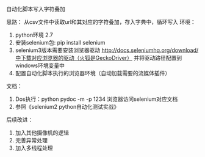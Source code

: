 自动化脚本写入字符叠加

思路：
从csv文件中读取url和其对应的字符叠加，存入字典中，循环写入
环境：
1. python环境 2.7
2. 安装selenium包: pip install selenium
3. selenium3版本需要安装浏览器驱动
   http://docs.seleniumhq.org/download/中下载对应浏览器的驱动（火狐是GeckoDriver）
   并将驱动路径配置到windows环境变量中
4. 配置自动化脚本执行的浏览器环境（自动加载需要的流媒体插件）

文档：
1. Dos执行：python pydoc -m -p 1234
浏览器访问selenium对应文档
2. 参照《selenium2 python自动化测试实战》

后续改进：
1. 加入其他摄像机的逻辑
2. 完善异常处理
3. 加入多线程处理